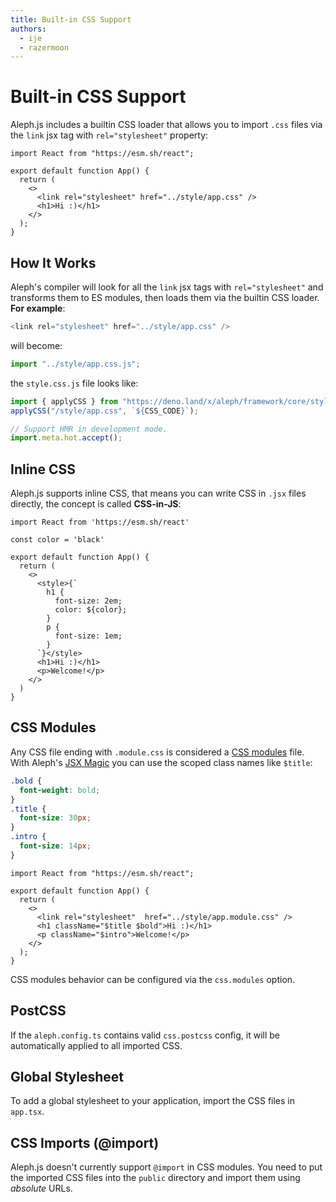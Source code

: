 ```yaml
---
title: Built-in CSS Support
authors:
  - ije
  - razermoon
---
```


# Built-in CSS Support

Aleph.js includes a builtin CSS loader that allows you to import `.css` files via the `link` jsx tag with `rel="stylesheet"` property:

```tsx
import React from "https://esm.sh/react";

export default function App() {
  return (
    <>
      <link rel="stylesheet" href="../style/app.css" />
      <h1>Hi :)</h1>
    </>
  );
}
```

## How It Works

Aleph's compiler will look for all the `link` jsx tags with `rel="stylesheet"` and transforms them to ES modules, then loads them via the builtin CSS loader. **For example**:

```javascript
<link rel="stylesheet" href="../style/app.css" />
```

will become:

```javascript
import "../style/app.css.js";
```

the `style.css.js` file looks like:

```javascript
import { applyCSS } from "https://deno.land/x/aleph/framework/core/style.ts";
applyCSS("/style/app.css", `${CSS_CODE}`);

// Support HMR in development mode.
import.meta.hot.accept();
```


## Inline CSS

Aleph.js supports inline CSS, that means you can write CSS in `.jsx` files directly, the concept is called **CSS-in-JS**:

```tsx
import React from 'https://esm.sh/react'

const color = 'black'

export default function App() {
  return (
    <>
      <style>{`
        h1 {
          font-size: 2em;
          color: ${color};
        }
        p {
          font-size: 1em;
        }
      `}</style>
      <h1>Hi :)</h1>
      <p>Welcome!</p>
    </>
  )
}
```

## CSS Modules

Any CSS file ending with `.module.css` is considered a [CSS modules](https://github.com/css-modules/css-modules) file. With Aleph's [JSX Magic](/docs/advanced-features/jsx-magic) you can use the scoped class names like `$title`:

```css
.bold {
  font-weight: bold;
}
.title {
  font-size: 30px;
}
.intro {
  font-size: 14px;
}
```

```tsx
import React from "https://esm.sh/react";

export default function App() {
  return (
    <>
      <link rel="stylesheet"  href="../style/app.module.css" />
      <h1 className="$title $bold">Hi :)</h1>
      <p className="$intro">Welcome!</p>
    </>
  );
}
```

CSS modules behavior can be configured via the `css.modules` option.

## PostCSS

If the `aleph.config.ts` contains valid `css.postcss` config, it will be automatically applied to all imported CSS.

## Global Stylesheet

To add a global stylesheet to your application, import the CSS files in `app.tsx`.

## CSS Imports (@import)

Aleph.js doesn't currently support `@import` in CSS modules. You need to put the imported CSS files into the `public` directory and import them using _absolute_ URLs.

